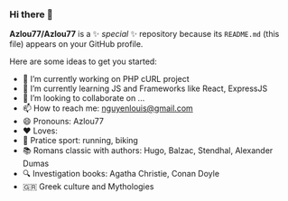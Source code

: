 ### Hi there 👋


**Azlou77/Azlou77** is a ✨ _special_ ✨ repository because its `README.md` (this file) appears on your GitHub profile.

Here are some ideas to get you started:

- 🔭 I’m currently working on PHP cURL project
- 🌱 I’m currently learning JS and Frameworks like React, ExpressJS
- 👯 I’m looking to collaborate on ...
- 📫 How to reach me: nguyenlouis@gmail.com
- 😄 Pronouns: Azlou77
- ❤️  Loves:
- 🏅  Pratice sport: running, biking
- 📚  Romans classic with authors: Hugo, Balzac, Stendhal, Alexander Dumas
- 🔍  Investigation books: Agatha Christie, Conan Doyle
- 🇬🇷   Greek culture and Mythologies
